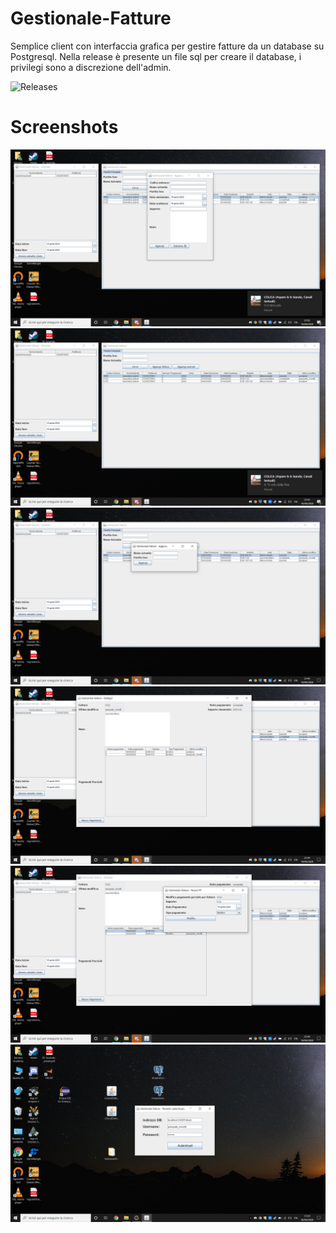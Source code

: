 # Gestionale-Fatture
Semplice client con interfaccia grafica per gestire fatture da un database su Postgresql.
Nella release è presente un file sql per creare il database, i privilegi sono a discrezione dell'admin.

![Releases](https://github.com/Nosignal666/Gestionale-Fatture/releases)

# Screenshots
![Screenshot](LibroMastro/Screenshots/Screenshot(14).png)
![Screenshot](LibroMastro/Screenshots/Screenshot(15).png)
![Screenshot](LibroMastro/Screenshots/Screenshot(16).png)
![Screenshot](LibroMastro/Screenshots/Screenshot(17).png)
![Screenshot](LibroMastro/Screenshots/Screenshot(18).png)
![Screenshot](LibroMastro/Screenshots/Screenshot(19).png)
